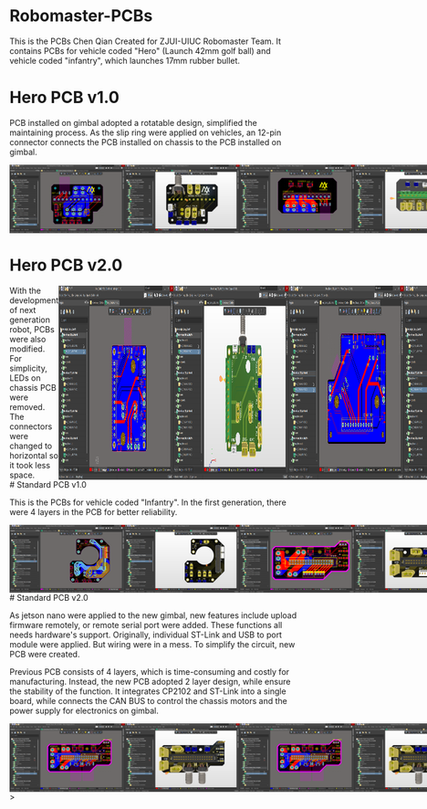 # Robomaster-PCBs

This is the PCBs Chen Qian Created for ZJUI-UIUC Robomaster Team. It contains PCBs for vehicle coded "Hero" (Launch 42mm golf ball) and vehicle coded "infantry", which launches 17mm rubber bullet.

# Hero PCB v1.0

PCB installed on gimbal adopted a rotatable design, simplified the maintaining process. As the slip ring were applied on vehicles, an 12-pin connector connects the PCB installed on chassis to the PCB installed on gimbal.
<div style="display: flex">
    <img src="ScreenShots/Hero_Gimbal_PCB_v1.0.png" width="40%" alt="Hero Gimbal PCB v1.0"/>
    <img src="ScreenShots/Hero_Gimbal_PCB_v1.0-3D.png" width="40%" alt="Hero Gimbal PCB v1.0"/>
    <img src="ScreenShots/Hero_Chassis_PCB_v1.0.png" width="40%" alt="Hero Chassis PCB v1.0"/>
    <img src="ScreenShots/Hero_Chassis_PCB_v1.0-3D.png" width="40%" alt="Hero Chassis PCB v1.0"/>
</div>

# Hero PCB v2.0
<div style="display: flex">
With the development of next generation robot, PCBs were also modified. For simplicity, LEDs on chassis PCB were removed. The connectors were changed to horizontal so it took less space.
    <img alt="Hero Gimbal PCB v2.0"  src="ScreenShots/Hero_Gimbal_PCB_v2.0.png" width="40%"/>
    <img alt="Hero Gimbal PCB v2.0"  src="ScreenShots/Hero_Gimbal_PCB_v2.0-3D.png" width="40%"/>
    <img alt="Hero Chassis PCB v2.0" src="ScreenShots/Hero_Chassis_PCB_v2.0.png" width="40%"/>
    <img alt="Hero Chassis PCB v2.0" src="ScreenShots/Hero_Chassis_PCB_v2.0-3D.png" width="40%"/>
</div>
# Standard PCB v1.0

This is the PCBs for vehicle coded "Infantry". In the first generation, there were 4 layers in the PCB for better reliability.
<div style="display: flex">
    <img alt="Standard Gimbal PCB v1.0" src="ScreenShots/Standard_Gimbal_PCB_v1.0.png" width="40%"/>
    <img alt="Standard Gimbal PCB v1.0" src="ScreenShots/Standard_Gimbal_PCB_v1.0-3D.png" width="40%"/>
    <img alt="Standard Chassis PCB v1.0" src="ScreenShots/Standard_Chassis_PCB_v1.0.png" width="40%"/>
    <img alt="Standard Chassis PCB v1.0" src="ScreenShots/Standard_Chassis_PCB_v1.0-3D.png" width="40%"/>
</div>
# Standard PCB v2.0

As jetson nano were applied to the new gimbal, new features include upload firmware remotely, or remote serial port were added. These functions all needs hardware's support. Originally, individual ST-Link and USB to port module were applied. But wiring were in a mess. To simplify the circuit, new PCB were created.

Previous PCB consists of 4 layers, which is time-consuming and costly for manufacturing. Instead, the new PCB adopted 2 layer design, while ensure the stability of the function. It integrates CP2102 and ST-Link into a single board, while connects the CAN BUS to control the chassis motors and the power supply for electronics on gimbal.
<div style="display: flex">
    <img alt="Standard Gimbal PCB v2.0" src="ScreenShots/Standard_Chassis_PCB_v2.0.png" width="40%"/>
    <img alt="Standard Gimbal PCB v2.0" src="ScreenShots/Standard_Chassis_PCB_v2.0-3D.png" width="40%"/>
    <img alt="Standard Chassis PCB v2.0" src="ScreenShots/Standard_Chassis_PCB_v2.0.png" width="40%"/>
    <img alt="Standard Chassis PCB v2.0" src="ScreenShots/Standard_Chassis_PCB_v2.0-3D.png" width="40%"/>
    <img alt="Standard sub YAW PCB" src="ScreenShots/Standard_subYAW_PCB_v2.0.png" width="40%"/>
    <img alt="Standard sub YAW PCB" src="ScreenShots/Standard_subYAW_PCB_v2.0-3D.png" width="40%"/>
</div>>